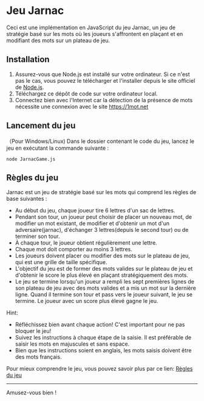 # Jeu Jarnac

Ceci est une implémentation en JavaScript du jeu Jarnac, un jeu de stratégie basé sur les mots où les joueurs s'affrontent en plaçant et en modifiant des mots sur un plateau de jeu.

## Installation

1. Assurez-vous que Node.js est installé sur votre ordinateur. Si ce n'est pas le cas, vous pouvez le télécharger et l'installer depuis le site officiel de [Node.js](https://nodejs.org/).
2. Téléchargez ce dépôt de code sur votre ordinateur local.
3. Connectez bien avec l'Internet car la détection de la présence de mots nécessite une connexion avec le site https://1mot.net

## Lancement du jeu

（Pour Windows/Linux) Dans le dossier contenant le code du jeu, lancez le jeu en exécutant la commande suivante :

```
node JarnacGame.js
```

## Règles du jeu

Jarnac est un jeu de stratégie basé sur les mots qui comprend les règles de base suivantes :

- Au début du jeu, chaque joueur tire 6 lettres d'un sac de lettres.
- Pendant son tour, un joueur peut choisir de placer un nouveau mot, de modifier un mot existant, de modifier et d'obtenir un mot d'un adversaire(jarnac), d'échanger 3 lettres(depuis le second tour) ou de terminer son tour.
- À chaque tour, le joueur obtient régulièrement une lettre.
- Chaque mot doit comporter au moins 3 lettres.
- Les joueurs doivent placer ou modifier des mots sur le plateau de jeu, qui est une grille de taille spécifique.
- L'objectif du jeu est de former des mots valides sur le plateau de jeu et d'obtenir le score le plus élevé en plaçant stratégiquement des mots.
- Le jeu se termine lorsqu'un joueur a rempli les sept premières lignes de son plateau de jeu avec des mots valides et a mis un mot sur la dernière ligne. Quand il termine son tour et pass vers le joueur suivant, le jeu se termine. Le joueur avec un score plus élevé gagne le jeu.

Hint: 
- Réfléchissez bien avant chaque action! C'est important pour ne pas bloquer le jeu!
- Suivez les instructions à chaque étape de la saisie. Il est préférable de saisir les mots en majuscules et sans espace.
- Bien que les instructions soient en anglais, les mots saisis doivent être des mots français.

Pour mieux comprendre le jeu, vous pouvez savoir plus par ce lien: 
[Règles du jeu](https://github.com/sfrenot/javascript/blob/master/projet2/RegleJarnac.pdf)

---

Amusez-vous bien !
